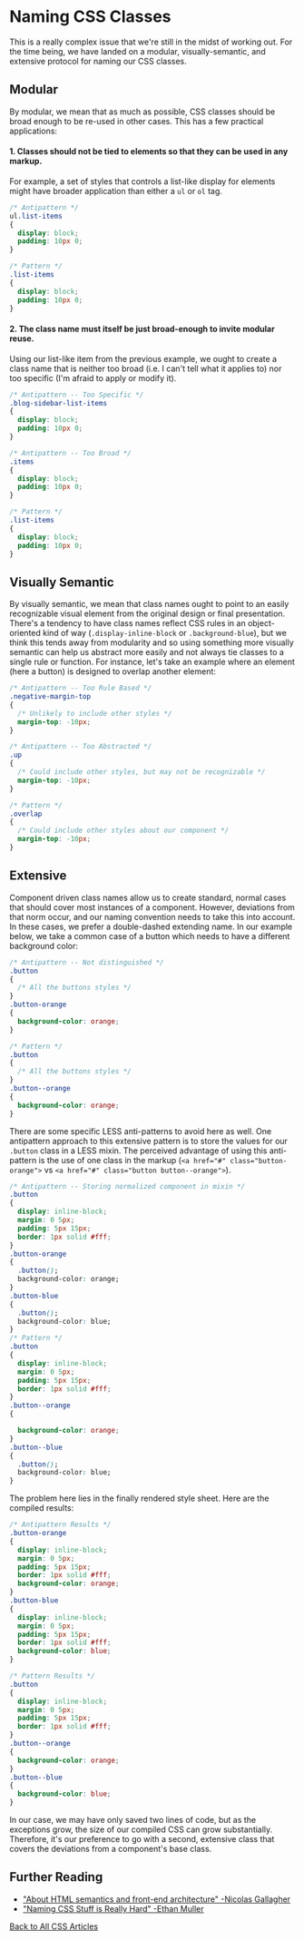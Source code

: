 # Naming CSS Classes
This is a really complex issue that we're still in the midst of working out.
For the time being, we have landed on a modular, visually-semantic, and extensive protocol for naming our CSS classes.

## Modular
By modular, we mean that as much as possible, CSS classes should be broad enough to be re-used in other cases.
This has a few practical applications:
#### 1. Classes should not be tied to elements so that they can be used in any markup.
For example, a set of styles that controls a list-like display for elements might have broader application than either a `ul` or `ol` tag.
```css
/* Antipattern */
ul.list-items
{
  display: block;
  padding: 10px 0;
}

/* Pattern */
.list-items
{
  display: block;
  padding: 10px 0;
}
```

#### 2. The class name must itself be just broad-enough to invite modular reuse.
Using our list-like item from the previous example, we ought to create a class name that is neither too broad (i.e. I can't tell what it applies to) nor too specific (I'm afraid to apply or modify it).
```css
/* Antipattern -- Too Specific */
.blog-sidebar-list-items
{
  display: block;
  padding: 10px 0;
}

/* Antipattern -- Too Broad */
.items
{
  display: block;
  padding: 10px 0;
}

/* Pattern */
.list-items
{
  display: block;
  padding: 10px 0;
}
```
## Visually Semantic
By visually semantic, we mean that class names ought to point to an easily recognizable visual element from the original design or final presentation.
There's a tendency to have class names reflect CSS rules in an object-oriented kind of way (`.display-inline-block` or `.background-blue`),
but we think this tends away from modularity and so using something more visually semantic can help us abstract more easily and not always tie classes to a single rule or function.
For instance, let's take an example where an element (here a button) is designed to overlap another element:  
```css
/* Antipattern -- Too Rule Based */
.negative-margin-top
{
  /* Unlikely to include other styles */
  margin-top: -10px;
}

/* Antipattern -- Too Abstracted */
.up
{
  /* Could include other styles, but may not be recognizable */
  margin-top: -10px;
}

/* Pattern */
.overlap
{
  /* Could include other styles about our component */
  margin-top: -10px;
}
```

## Extensive
Component driven class names allow us to create standard, normal cases that should cover most instances of a component.
However, deviations from that norm occur, and our naming convention needs to take this into account.
In these cases, we prefer a double-dashed extending name.
In our example below, we take a common case of a button which needs to have a different background color:
```css
/* Antipattern -- Not distinguished */
.button
{
  /* All the buttons styles */
}
.button-orange
{
  background-color: orange;
}

/* Pattern */
.button
{
  /* All the buttons styles */
}
.button--orange
{
  background-color: orange;
}

```
There are some specific LESS anti-patterns to avoid here as well.
One antipattern approach to this extensive pattern is to store the values for our `.button` class in a LESS mixin.
The perceived advantage of using this anti-pattern is the use of one class in the markup (`<a href="#" class="button-orange">` vs `<a href="#" class="button button--orange">`).
```css
/* Antipattern -- Storing normalized component in mixin */
.button
{
  display: inline-block;
  margin: 0 5px;
  padding: 5px 15px;
  border: 1px solid #fff;
}
.button-orange
{
  .button();
  background-color: orange;
}
.button-blue
{
  .button();
  background-color: blue;
}
/* Pattern */
.button
{
  display: inline-block;
  margin: 0 5px;
  padding: 5px 15px;
  border: 1px solid #fff;
}
.button--orange
{

  background-color: orange;
}
.button--blue
{
  .button();
  background-color: blue;
}
```
The problem here lies in the finally rendered style sheet. Here are the compiled results:
```css
/* Antipattern Results */
.button-orange
{
  display: inline-block;
  margin: 0 5px;
  padding: 5px 15px;
  border: 1px solid #fff;
  background-color: orange;
}
.button-blue
{
  display: inline-block;
  margin: 0 5px;
  padding: 5px 15px;
  border: 1px solid #fff;
  background-color: blue;
}

/* Pattern Results */
.button
{
  display: inline-block;
  margin: 0 5px;
  padding: 5px 15px;
  border: 1px solid #fff;
}
.button--orange
{
  background-color: orange;
}
.button--blue
{
  background-color: blue;
}
```
In our case, we may have only saved two lines of code, but as the exceptions grow, the size of our compiled CSS can grow substantially.
Therefore, it's our preference to go with a second, extensive class that covers the deviations from a component's base class.

## Further Reading
* ["About HTML semantics and front-end architecture" -Nicolas Gallagher](http://nicolasgallagher.com/about-html-semantics-front-end-architecture/)
* ["Naming CSS Stuff is Really Hard" -Ethan Muller](http://seesparkbox.com/foundry/naming_css_stuff_is_really_hard)

[Back to All CSS Articles](#)
